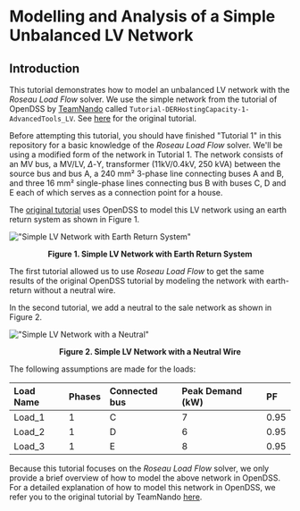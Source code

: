 # Modelling and Analysis of a Simple Unbalanced LV Network

## Introduction

This tutorial demonstrates how to model an unbalanced LV network with the _Roseau Load Flow_ solver.
We use the simple network from the tutorial of OpenDSS by [TeamNando](https://github.com/Team-Nando)
called `Tutorial-DERHostingCapacity-1-AdvancedTools_LV`. See
[here](https://github.com/Team-Nando/Tutorial-DERHostingCapacity-1-AdvancedTools_LV) for the original
tutorial.

Before attempting this tutorial, you should have finished "Tutorial 1" in this repository for a
basic knowledge of the _Roseau Load Flow_ solver. We'll be using a modified form of the network in
Tutorial 1. The network consists of an MV bus, a MV/LV, $\Delta$-Y, transformer (11kV/0.4kV, 250 kVA)
between the source bus and bus A, a 240 mm² 3-phase line connecting buses A and B, and three 16 mm²
single-phase lines connecting bus B with buses C, D and E each of which serves as a connection point
for a house.

The [original tutorial](https://github.com/Team-Nando/Tutorial-DERHostingCapacity-1-AdvancedTools_LV)
uses OpenDSS to model this LV network using an earth return system as shown in Figure 1.

!["Simple LV Network with Earth Return System"](../images/LV_Network_Without_Neutral.png)
**<div style="text-align: center;"> Figure 1. Simple LV Network with Earth Return System</div>**

The first tutorial allowed us to use _Roseau Load Flow_ to get the same results of the original
OpenDSS tutorial by modeling the network with earth-return without a neutral wire.

In the second tutorial, we add a neutral to the sale network as shown in Figure 2.

!["Simple LV Network with a Neutral"](../images/LV_Network_With_Neutral.png)
**<div style="text-align: center;"> Figure 2. Simple LV Network with a Neutral Wire</div>**

The following assumptions are made for the loads:

| Load Name | Phases | Connected bus | Peak Demand (kW) | PF   |
| :-------- | :----- | :------------ | :--------------- | :--- |
| Load_1    | 1      | C             | 7                | 0.95 |
| Load_2    | 1      | D             | 6                | 0.95 |
| Load_3    | 1      | E             | 8                | 0.95 |

Because this tutorial focuses on the _Roseau Load Flow_ solver, we only provide a brief overview of
how to model the above network in OpenDSS. For a detailed explanation of how to model this network
in OpenDSS, we refer you to the original tutorial by TeamNando
[here](https://github.com/Team-Nando/Tutorial-DERHostingCapacity-1-AdvancedTools_LV).

